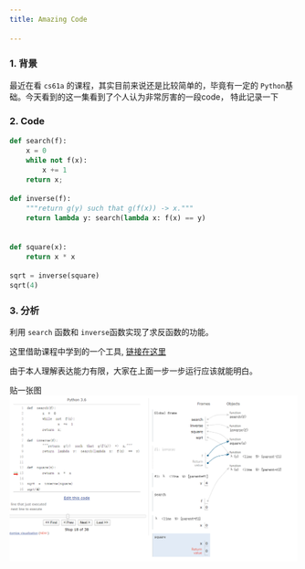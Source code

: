 ```yaml
---
title: Amazing Code

---
```


### 1. 背景

最近在看 `cs61a` 的课程，其实目前来说还是比较简单的，毕竟有一定的 `Python`基础。今天看到的这一集看到了个人认为非常厉害的一段code， 特此记录一下



### 2. Code

```python
def search(f):
    x = 0
    while not f(x):
        x += 1
    return x;

def inverse(f):
    """return g(y) such that g(f(x)) -> x."""
    return lambda y: search(lambda x: f(x) == y)
    

def square(x):
    return x * x
    
sqrt = inverse(square)
sqrt(4)
```



### 3. 分析

利用 `search` 函数和 `inverse`函数实现了求反函数的功能。

这里借助课程中学到的一个工具, [链接在这里](http://pythontutor.com/visualize.html#mode=edit)

由于本人理解表达能力有限，大家在上面一步一步运行应该就能明白。

贴一张图![framework](framework.png)

